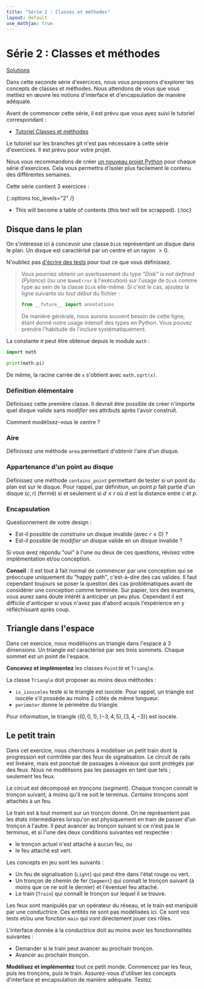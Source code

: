 ```yaml
---
title: "Série 2 : Classes et méthodes"
layout: default
use_mathjax: true
---
```


# Série 2 : Classes et méthodes

[Solutions](https://github.com/epfl-cs-112-ma/solutions-serie-02)

Dans cette seconde série d'exercices, nous vous proposons d'explorer les concepts de classes et méthodes.
Nous attendons de vous que vous mettiez en œuvre les notions d'interface et d'encapsulation de manière adéquate.

Avant de commencer cette série, il est prévu que vous ayez suivi le tutoriel correspondant :

* [Tutoriel Classes et méthodes](/tutoriels/classes.html)

Le tutoriel sur les branches git n'est pas nécessaire à cette série d'exercices.
Il est prévu pour votre projet.

Nous vous recommandons de créer [un nouveau projet Python](/references/quick-projet-setup.html) pour chaque série d'exercices.
Cela vous permettra d'isoler plus facilement le contenu des différentes semaines.

Cette série contient 3 exercices :

{::options toc_levels="2" /}

* This will become a table of contents (this text will be scrapped).
{:toc}

## Disque dans le plan

On s'intéresse ici à concevoir une classe `Disk` représentant un disque dans le plan.
Un disque est caractérisé par un centre et un rayon $> 0$.

N'oubliez pas [d'écrire des tests](/tutoriels/prise-en-main.html#écrire-un-test) pour tout ce que vous définissez.

> Vous pourriez obtenir un avertissement du type *"Disk" is not defined (Pylance)* (ou une `NameError` à l'exécution) sur l'usage de `Disk` comme type au sein de la classe `Disk` elle-même.
> Si c'est le cas, ajoutez la ligne suivante *au tout début* du fichier :
>
> ```python
> from __future__ import annotations
> ```
>
> De manière générale, nous aurons souvent besoin de cette ligne, étant donné notre usage intensif des types en Python.
> Vous pouvez prendre l'habitude de l'inclure systématiquement.

La constante $\pi$ peut être obtenue depuis le module `math` :

```python
import math

print(math.pi)
```

De même, la racine carrée de `x` s'obtient avec `math.sqrt(x)`.

### Définition élémentaire

Définissez cette première classe.
Il devrait être possible de créer n'importe quel disque valide sans *modifier* ses attributs après l'avoir construit.

Comment modélisez-vous le centre ?

### Aire

Définissez une méthode `area` permettant d'obtenir l'aire d'un disque.

### Appartenance d'un point au disque

Définissez une méthode `contains_point` permettant de tester si un point du plan est sur le disque.
Pour rappel, par définition, un point $p$ fait partie d'un disque $(c, r)$ (fermé) si et seulement si $d \leq r$ où $d$ est la distance entre $c$ et $p$.

### Encapsulation

Questionnement de votre design :

* Est-il possible de *construire* un disque invalide (avec $r \leq 0$) ?
* Est-il possible de *modifier* un disque valide en un disque invalide ?

Si vous avez répondu "oui" à l'une ou deux de ces questions, révisez votre implémentation et/ou conception.

**Conseil** : Il est tout à fait normal de commencer par une conception qui se préoccupe uniquement du "happy path", c'est-à-dire des cas valides.
Il faut cependant toujours se poser la question des cas problématiques avant de considérer une conception comme terminée.
Sur papier, lors des examens, vous aurez sans doute intérêt à anticiper un peu plus.
Cependant il est difficile d'anticiper si vous n'avez pas d'abord acquis l'expérience en y réfléchissant après coup.

## Triangle dans l'espace

Dans cet exercice, nous modélisons un triangle dans l'espace à 3 dimensions.
Un triangle est caractérisé par ses trois sommets.
Chaque sommet est un point de l'espace.

**Concevez et implémentez** les classes `Point3D` et `Triangle`.

La classe `Triangle` doit proposer au moins deux méthodes :

* `is_isosceles` teste si le triangle est isocèle.
  Pour rappel, un triangle est isocèle s'il possède au moins 2 côtés de même longueur.
* `perimeter` donne le périmètre du triangle.

Pour information, le triangle $\langle (0, 0, 1), (-3, 4, 5), (3, 4, -3) \rangle$ est isocèle.

## Le petit train

Dans cet exercice, nous cherchons à modéliser un petit train dont la progression est contrôlée par des feux de signalisation.
Le circuit de rails est linéaire, mais est ponctué de passages à niveaux qui sont protégés par des feux.
Nous ne modélisons pas les passages en tant que tels ; seulement les feux.

Le circuit est décomposé en *tronçons* (*segment*).
Chaque tronçon connaît le tronçon suivant, à moins qu'il ne soit le terminus.
*Certains* tronçons sont attachés à un feu.

Le train est à tout moment sur un tronçon donné.
On ne représentent pas les états intermédiaires lorsqu'on est physiquement en train de passer d'un tronçon à l'autre.
Il peut avancer au tronçon suivant si ce n'est pas le terminus, et si l'une des deux conditions suivantes est respectée :

* le tronçon actuel n'est attaché à aucun feu, ou
* le feu attaché est vert.

Les concepts en jeu sont les suivants :

* Un feu de signalisation (`Light`) qui peut être dans l'état rouge ou vert.
* Un tronçon de chemin de fer (`Segment`) qui connaît le tronçon suivant (à moins que ce ne soit le dernier) et l'éventuel feu attaché.
* Le train (`Train`) qui connaît le tronçon sur lequel il se trouve.

Les feux sont manipulés par un opérateur du réseau, et le train est manipulé par une conductrice.
Ces entités ne sont pas modélisées ici.
Ce sont vos tests et/ou une fonction `main` qui vont directement jouer ces rôles.

L'interface donnée à la conductrice doit au moins avoir les fonctionnalités suivantes :

* Demander si le train peut avancer au prochain tronçon.
* Avancer au prochain tronçon.

**Modélisez et implémentez** tout ce petit monde.
Commencez par les feux, puis les tronçons, puis le train.
Assurez-vous d'utiliser les concepts d'interface et encapsulation de manière adéquate.
Testez.

